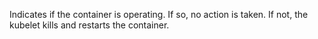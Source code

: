 Indicates if the container is operating. If so, no action is taken. If not, the kubelet kills and restarts the container.